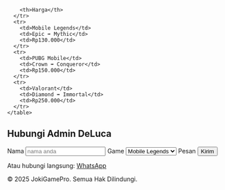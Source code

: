         <th>Harga</th>
      </tr>
      <tr>
        <td>Mobile Legends</td>
        <td>Epic ➡ Mythic</td>
        <td>Rp130.000</td>
      </tr>
      <tr>
        <td>PUBG Mobile</td>
        <td>Crown ➡ Conqueror</td>
        <td>Rp150.000</td>
      </tr>
      <tr>
        <td>Valorant</td>
        <td>Diamond ➡ Immortal</td>
        <td>Rp250.000</td>
      </tr>
    </table>
  </section>

  <section id="kontak">
    <h2>Hubungi Admin DeLuca</h2>
    <form>
      <label>Nama</label>
      <input type="text" placeholder="nama anda" required>
      <label>Game</label>
      <select required>
        <option>Mobile Legends</option>
        <option>PUBG Mobile</option>
        <option>Valorant</option>
      </select>
      <label>Pesan</label>
      <textagrea placeholder="Pesanan Anda" required></textarea>
      <button type="submit">Kirim</button>
    </form>
    <p>Atau hubungi langsung: <a href="https://wa.me/6285134522725">WhatsApp</a></p>
  </section>

  <footer>
    <p>&copy; 2025 JokiGamePro. Semua Hak Dilindungi.</p>
  </footer>
  <script src="script.js"></script>
</body>
</html>